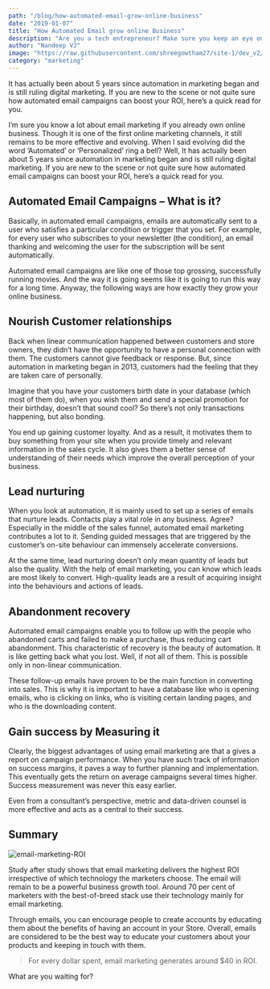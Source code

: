 ```yaml
---
path: "/blog/how-automated-email-grow-online-business"
date: "2019-01-07"
title: "How Automated Email grow online Business"
description: "Are you a tech entrepreneur? Make sure you keep an eye on automated email strategy. Improve your online business with the marketing automation."
author: "Nandeep VJ"
image: "https://raw.githubusercontent.com/shreegowtham27/site-1/dev_v2/src/images/blog/how-automated-email-grow-online-business/How_automated_email_campaigns_grow_your_online_business.jpg"
category: "marketing"
---
```

It has actually been about 5 years since automation in marketing began and is still ruling digital marketing. If you are new to the scene or not quite sure how automated email campaigns can boost your ROI, here’s a quick read for you.

I’m sure you know a lot about email marketing if you already own online business. Though it is one of the first online marketing channels, it still remains to be more effective and evolving. When I said evolving did the word ‘Automated’ or ‘Personalized’ ring a bell? Well, It has actually been about 5 years since automation in marketing began and is still ruling digital marketing. If you are new to the scene or not quite sure how <link-text url="https://www.campaignrabbit.com/" target="_blank" rel="noopener">automated email campaigns</link-text> can boost your ROI, here’s a quick read for you.

## Automated Email Campaigns – What is it?

Basically, in automated email campaigns, emails are automatically sent to a user who satisfies a particular condition or trigger that you set. For example, for every user who subscribes to your newsletter (the condition), an email thanking and welcoming the user for the subscription will be sent automatically.

Automated email campaigns are like one of those top grossing, successfully running movies. And the way it is going seems like it is going to run this way for a long time. Anyway, the following ways are how exactly they grow your online business.
## Nourish Customer relationships

Back when linear communication happened between customers and store owners, they didn’t have the opportunity to have a personal connection with them. The customers cannot give feedback or response. But, since automation in marketing began in 2013, customers had the feeling that they are taken care of personally.

Imagine that you have your customers birth date in your database (which most of them do), when you wish them and send a special promotion for their birthday, doesn’t that sound cool? So there’s not only transactions happening, but also bonding.

You end up gaining customer loyalty. And as a result, it motivates them to buy something from your site when you provide timely and relevant information in the sales cycle. It also gives them a better sense of understanding of their needs which improve the overall perception of your business.
## Lead nurturing

When you look at automation, it is mainly used to set up a <link-text url="https://www.campaignrabbit.com/types-of-ecommerce-emails-to-send/" target="_blank" rel="noopener">series of emails that nurture leads. Contacts play a vital role in any business. Agree? Especially in the middle of the sales funnel, automated email marketing contributes a lot to it. Sending guided messages that are triggered by the customer’s on-site behaviour can immensely accelerate conversions.

At the same time, <link-text url="http://www.unspunmarketing.com/lead-nurturing-emails/" target="_blank" rel="noopener nofollow">lead nurturing</link-text> doesn’t only mean quantity of leads but also the quality. With the help of email marketing, you can know which leads are most likely to convert. High-quality leads are a result of acquiring insight into the behaviours and actions of leads.

## Abandonment recovery

Automated email campaigns enable you to follow up with the people who abandoned carts and failed to make a purchase, thus reducing  <link-text url="https://www.campaignrabbit.com/reduce-cart-abandonment-recovery-solutions/" target="_blank" rel="noopener">cart abandonment.</link-text> This characteristic of recovery is the beauty of automation. It is like getting back what you lost. Well, if not all of them. This is possible only in non-linear communication.

These follow-up emails have proven to be the main function in converting into sales. This is why it is important to have a database like who is opening emails, who is clicking on links, who is visiting certain landing pages, and who is the downloading content.
## Gain success by Measuring it

Clearly, the biggest advantages of using email marketing are that a gives a report on campaign performance. When you have such track of information on success margins, it paves a way to further planning and implementation. This eventually gets the return on average campaigns several times higher. Success measurement was never this easy earlier.

Even from a consultant’s perspective, metric and data-driven counsel is more effective and acts as a central to their success.
## Summary
![email-marketing-ROI](https://raw.githubusercontent.com/shreegowtham27/site-1/dev_v2/src/images/blog/how-automated-email-grow-online-business/ROI-768x353.png)

Study after study shows that email marketing delivers the highest ROI irrespective of which technology the marketers choose. The email will remain to be a powerful business growth tool. Around 70 per cent of marketers with the best-of-breed stack use their technology mainly for email marketing.

Through emails, you can encourage people to create accounts by educating them about the benefits of having an account in your Store. Overall, emails are considered to be the best way to educate your customers about your products and keeping in touch with them.

> For every dollar spent, email marketing generates around $40 in ROI.

What are you waiting for?
